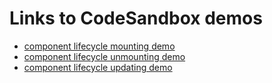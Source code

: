 # Links to CodeSandbox demos

- [component lifecycle mounting demo](https://codesandbox.io/s/component-lifecycle-mounting-4xyp8o)
- [component lifecycle unmounting demo](https://codesandbox.io/s/component-lifecycle-unmounting-lkb9il)
- [component lifecycle updating demo](https://codesandbox.io/s/component-lifecycle-updating-g5gi1x)

